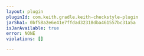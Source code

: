 ```yaml
---
layout: plugin
pluginId: com.keith.gradle.keith-checkstyle-plugin
jarSha1: 0bf58a2e6e41e7ffdad32318dba461557bc31a5a
isJarAvailable: true
error: NONE
violations: []

---
```

